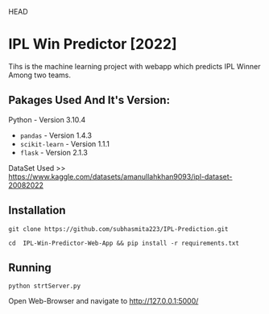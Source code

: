  HEAD
# IPL Win Predictor [2022] 

Tihs is the machine learning project with webapp which predicts IPL Winner Among two teams.

## Pakages Used And It's Version:

Python - Version 3.10.4

* `pandas` - Version 1.4.3
* `scikit-learn` - Version 1.1.1
* `flask` - Version 2.1.3

DataSet Used >> https://www.kaggle.com/datasets/amanullahkhan9093/ipl-dataset-20082022





## Installation

`git clone https://github.com/subhasmita223/IPL-Prediction.git`

`cd  IPL-Win-Predictor-Web-App && pip install -r requirements.txt`

## Running

`python strtServer.py`

Open Web-Browser and navigate to http://127.0.0.1:5000/

